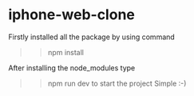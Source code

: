 # iphone-web-clone

Firstly installed all the package by using command 
>>   npm install

After installing the node_modules type 
>>   npm run dev
to start the project Simple :-)
